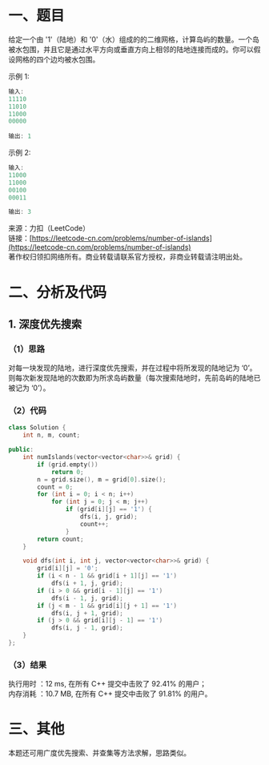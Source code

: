 # 一、题目
给定一个由 '1'（陆地）和 '0'（水）组成的的二维网格，计算岛屿的数量。一个岛被水包围，并且它是通过水平方向或垂直方向上相邻的陆地连接而成的。你可以假设网格的四个边均被水包围。  
  
示例 1:  
```c++
输入:
11110
11010
11000
00000
  
输出: 1  
```
示例 2:  
```c++
输入:
11000
11000
00100
00011

输出: 3
```
来源：力扣（LeetCode）  
链接：[https://leetcode-cn.com/problems/number-of-islands](https://leetcode-cn.com/problems/number-of-islands)  
著作权归领扣网络所有。商业转载请联系官方授权，非商业转载请注明出处。  
# 二、分析及代码
## 1. 深度优先搜索
### （1）思路
对每一块发现的陆地，进行深度优先搜索，并在过程中将所发现的陆地记为 ‘0’。  
则每次新发现陆地的次数即为所求岛屿数量（每次搜索陆地时，先前岛屿的陆地已被记为 ‘0’）。  
### （2）代码
```cpp
class Solution {
    int n, m, count;

public:
    int numIslands(vector<vector<char>>& grid) {
        if (grid.empty())
            return 0;
        n = grid.size(), m = grid[0].size();
        count = 0;
        for (int i = 0; i < n; i++)
            for (int j = 0; j < m; j++)
                if (grid[i][j] == '1') {
                    dfs(i, j, grid);
                    count++;
                }
        return count;
    }

    void dfs(int i, int j, vector<vector<char>>& grid) {
        grid[i][j] = '0';
        if (i < n - 1 && grid[i + 1][j] == '1')
            dfs(i + 1, j, grid);
        if (i > 0 && grid[i - 1][j] == '1')
            dfs(i - 1, j, grid);
        if (j < m - 1 && grid[i][j + 1] == '1')
            dfs(i, j + 1, grid);
        if (j > 0 && grid[i][j - 1] == '1')
            dfs(i, j - 1, grid);
    }
};
```
### （3）结果
执行用时 ：12 ms, 在所有 C++ 提交中击败了 92.41% 的用户；  
内存消耗 ：10.7 MB, 在所有 C++ 提交中击败了 91.81% 的用户。  
# 三、其他
本题还可用广度优先搜索、并查集等方法求解，思路类似。  
